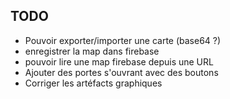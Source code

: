 ## TODO
- Pouvoir exporter/importer une carte (base64 ?)
- enregistrer la map dans firebase
- pouvoir lire une map firebase depuis une URL
- Ajouter des portes s'ouvrant avec des boutons
- Corriger les artéfacts graphiques